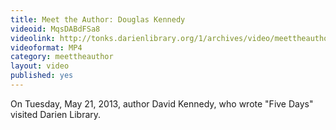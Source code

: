 ```yaml
---
title: Meet the Author: Douglas Kennedy
videoid: MqsDABdFSa8
videolink: http://tonks.darienlibrary.org/1/archives/video/meettheauthor/20130521_douglas_kennedy.m4v
videoformat: MP4
category: meettheauthor
layout: video
published: yes
---
```


On Tuesday, May 21, 2013, author David Kennedy, who wrote "Five Days" visited Darien Library.